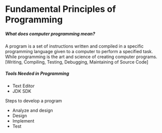 # Fundamental Principles of Programming
##### What does computer programming mean?
A program is a set of instructions written and compiled in a specific programming language given to a computer to perform a specified task. While programming is the art and science of creating computer programs. [Writing, Compiling, Testing, Debugging, Maintaining of Source Code]

##### Tools Needed in Programming
- Text Editor
- JDK SDK

Steps to develop a program
- Analyze and design
- Design
- Implement
- Test
